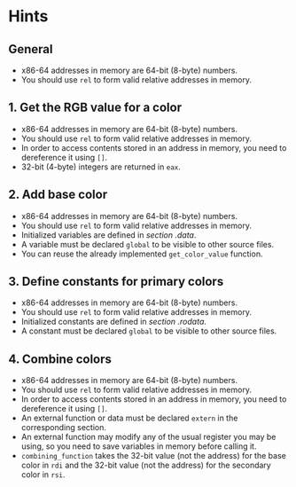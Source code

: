 # Hints

## General

- x86-64 addresses in memory are 64-bit (8-byte) numbers.
- You should use `rel` to form valid relative addresses in memory.

## 1. Get the RGB value for a color

- x86-64 addresses in memory are 64-bit (8-byte) numbers.
- You should use `rel` to form valid relative addresses in memory.
- In order to access contents stored in an address in memory, you need to dereference it using `[]`.
- 32-bit (4-byte) integers are returned in `eax`.

## 2. Add base color

- x86-64 addresses in memory are 64-bit (8-byte) numbers.
- You should use `rel` to form valid relative addresses in memory.
- Initialized variables are defined in _section .data_.
- A variable must be declared `global` to be visible to other source files.
- You can reuse the already implemented `get_color_value` function.

## 3. Define constants for primary colors

- x86-64 addresses in memory are 64-bit (8-byte) numbers.
- You should use `rel` to form valid relative addresses in memory.
- Initialized constants are defined in _section .rodata_.
- A constant must be declared `global` to be visible to other source files.

## 4. Combine colors

- x86-64 addresses in memory are 64-bit (8-byte) numbers.
- You should use `rel` to form valid relative addresses in memory.
- In order to access contents stored in an address in memory, you need to dereference it using `[]`.
- An external function or data must be declared `extern` in the corresponding section.
- An external function may modify any of the usual register you may be using, so you need to save variables in memory before calling it.
- `combining_function` takes the 32-bit value (not the address) for the base color in `rdi` and the 32-bit value (not the address) for the secondary color in `rsi`.

